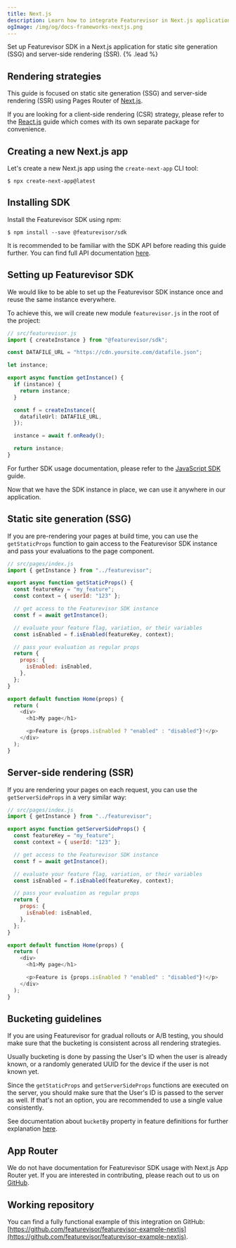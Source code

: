 ```yaml
---
title: Next.js
description: Learn how to integrate Featurevisor in Next.js applications
ogImage: /img/og/docs-frameworks-nextjs.png
---
```


Set up Featurevisor SDK in a Next.js application for static site generation (SSG) and server-side rendering (SSR). {% .lead %}

## Rendering strategies

This guide is focused on static site generation (SSG) and server-side rendering (SSR) using Pages Router of [Next.js](https://nextjs.org/docs).

If you are looking for a client-side rendering (CSR) strategy, please refer to the [React.js](/docs/react) guide which comes with its own separate package for convenience.

## Creating a new Next.js app

Let's create a new Next.js app using the `create-next-app` CLI tool:

```
$ npx create-next-app@latest
```

## Installing SDK

Install the Featurevisor SDK using npm:

```
$ npm install --save @featurevisor/sdk
```

It is recommended to be familiar with the SDK API before reading this guide further. You can find full API documentation [here](/docs/sdks).

## Setting up Featurevisor SDK

We would like to be able to set up the Featurevisor SDK instance once and reuse the same instance everywhere.

To achieve this, we will create new module `featurevisor.js` in the root of the project:

```ts
// src/featurevisor.js
import { createInstance } from "@featurevisor/sdk";

const DATAFILE_URL = "https://cdn.yoursite.com/datafile.json";

let instance;

export async function getInstance() {
  if (instance) {
    return instance;
  }

  const f = createInstance({
    datafileUrl: DATAFILE_URL,
  });

  instance = await f.onReady();

  return instance;
}
```

For further SDK usage documentation, please refer to the [JavaScript SDK](/docs/sdks) guide.

Now that we have the SDK instance in place, we can use it anywhere in our application.

## Static site generation (SSG)

If you are pre-rendering your pages at build time, you can use the `getStaticProps` function to gain access to the Featurevisor SDK instance and pass your evaluations to the page component.

```js
// src/pages/index.js
import { getInstance } from "../featurevisor";

export async function getStaticProps() {
  const featureKey = "my_feature";
  const context = { userId: "123" };

  // get access to the Featurevisor SDK instance
  const f = await getInstance();

  // evaluate your feature flag, variation, or their variables
  const isEnabled = f.isEnabled(featureKey, context);

  // pass your evaluation as regular props
  return {
    props: {
      isEnabled: isEnabled,
    },
  };
}

export default function Home(props) {
  return (
    <div>
      <h1>My page</h1>

      <p>Feature is {props.isEnabled ? "enabled" : "disabled"}!</p>
    </div>
  );
}
```

## Server-side rendering (SSR)

If you are rendering your pages on each request, you can use the `getServerSideProps` in a very similar way:

```js
// src/pages/index.js
import { getInstance } from "../featurevisor";

export async function getServerSideProps() {
  const featureKey = "my_feature";
  const context = { userId: "123" };

  // get access to the Featurevisor SDK instance
  const f = await getInstance();

  // evaluate your feature flag, variation, or their variables
  const isEnabled = f.isEnabled(featureKey, context);

  // pass your evaluation as regular props
  return {
    props: {
      isEnabled: isEnabled,
    },
  };
}

export default function Home(props) {
  return (
    <div>
      <h1>My page</h1>

      <p>Feature is {props.isEnabled ? "enabled" : "disabled"}!</p>
    </div>
  );
}
```

## Bucketing guidelines

If you are using Featurevisor for gradual rollouts or A/B testing, you should make sure that the bucketing is consistent across all rendering strategies.

Usually bucketing is done by passing the User's ID when the user is already known, or a randomly generated UUID for the device if the user is not known yet.

Since the `getStaticProps` and `getServerSideProps` functions are executed on the server, you should make sure that the User's ID is passed to the server as well. If that's not an option, you are recommended to use a single value consistently.

See documentation about `bucketBy` property in feature definitions for further explanation [here](/docs/features/#bucketing).

## App Router

We do not have documentation for Featurevisor SDK usage with Next.js App Router yet. If you are interested in contributing, please reach out to us on [GitHub](https://github.com/featurevisor/featurevisor).

## Working repository

You can find a fully functional example of this integration on GitHub: [https://github.com/featurevisor/featurevisor-example-nextjs](https://github.com/featurevisor/featurevisor-example-nextjs).
